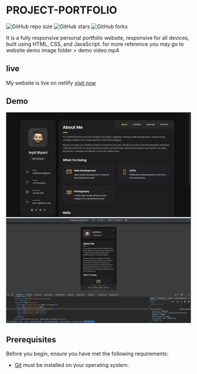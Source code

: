 # PROJECT-PORTFOLIO
![GitHub repo size](https://img.shields.io/github/repo-size/arpitbiyaniazz/PROJECT-PORTFOLIO)
![GitHub stars](https://img.shields.io/github/stars/arpitbiyaniazz/PROJECT-PORTFOLIO?style=social)
![GitHub forks](https://img.shields.io/github/forks/arpitbiyaniazz/PROJECT-PORTFOLIO?style=social)

It is a fully responsive personal portfolio website, responsive for all devices, built using HTML, CSS, and JavaScript.
for more reference you may go to website demo image folder > demo video.mp4

## live
My website is live on netlify [visit now](https://arpitbiyaniaz.netlify.app/)

## Demo

![ Desktop Demo](./website-demo-image/desktop.png "Desktop Demo")
![ Mobile Demo](./website-demo-image/mobile.png "Mobile Demo")

## Prerequisites

Before you begin, ensure you have met the following requirements:

* [Git](https://git-scm.com/downloads "Download Git") must be installed on your operating system.
